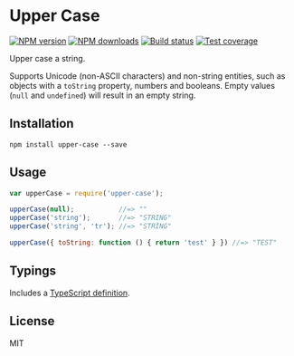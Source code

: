 # Upper Case

[![NPM version][npm-image]][npm-url]
[![NPM downloads][downloads-image]][downloads-url]
[![Build status][travis-image]][travis-url]
[![Test coverage][coveralls-image]][coveralls-url]

Upper case a string.

Supports Unicode (non-ASCII characters) and non-string entities, such as objects with a `toString` property, numbers and booleans. Empty values (`null` and `undefined`) will result in an empty string.

## Installation

```
npm install upper-case --save
```

## Usage

```js
var upperCase = require('upper-case');

upperCase(null);           //=> ""
upperCase('string');       //=> "STRING"
upperCase('string', 'tr'); //=> "STRİNG"

upperCase({ toString: function () { return 'test' } }) //=> "TEST"
```

## Typings

Includes a [TypeScript definition](upper-case.d.ts).

## License

MIT

[npm-image]: https://img.shields.io/npm/v/upper-case.svg?style=flat
[npm-url]: https://npmjs.org/package/upper-case
[downloads-image]: https://img.shields.io/npm/dm/upper-case.svg?style=flat
[downloads-url]: https://npmjs.org/package/upper-case
[travis-image]: https://img.shields.io/travis/blakeembrey/upper-case.svg?style=flat
[travis-url]: https://travis-ci.org/blakeembrey/upper-case
[coveralls-image]: https://img.shields.io/coveralls/blakeembrey/upper-case.svg?style=flat
[coveralls-url]: https://coveralls.io/r/blakeembrey/upper-case?branch=master
